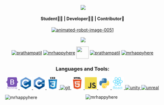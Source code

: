 
<p align="center">&nbsp;<img align="center" height="40" src="https://readme-typing-svg.herokuapp.com?color=1BBB00&size=30&center=true&vCenter=true&width=450&lines=Hi+%F0%9F%91%8B%2C+I'm+Prathamesh"/></p>

<p align="center"><h4  align="center">Student👨‍🎓 | Developer👨‍💻 | Contributor🤝</h4></p>


<p align="center">
<a href="https://www.animatedimages.org/cat-robots-118.htm"><img src="https://www.animatedimages.org/data/media/118/animated-robot-image-0051.gif" border="0" alt="animated-robot-image-0051"  height="100" width="150" align="center" /></a>
</p>

<p align="center">&nbsp;<img align="center" src="https://readme-typing-svg.herokuapp.com?font=&color=3399ff&center=true&vCenter=true&width=450&height=30&lines=Connect+with+me%3A"/></p>

<p align="center">
<a href="https://linkedin.com/in/prathampatil" target="blank"><img align="center" <img src="https://img.icons8.com/fluent/50/000000/linkedin.png" alt="prathampatil" height="40" width="40" align="center" /></a>
<a href="https://instagram.com/mrhappyhere" target="blank"><img align="center" <img src="https://img.icons8.com/fluent/50/000000/instagram-new.png" alt="mrhappyhere" height="40" width="40" align="center" /></a>
<a href="https://github.com/Mrhappyhere" target="blank"><img src="https://img.icons8.com/nolan/96/github.png" height="40" width="40" align="center"/></a>  
<a href="https://dev.to/mrhappyhere" target="blank"><img align="center" <img src="https://img.icons8.com/windows/32/fa314a/dev.png" alt="prathampatil" height="40" width="40" align="center" /></a>
<a href="https://twitter.com/mrhappyhere" target="blank"><img align="center" <img src="https://img.icons8.com/fluent/50/000000/twitter.png" alt="mrhappyhere" height="40" width="40" align="center" /></a>
  </p>
                                                                                                                                       
<h3 align="center">Languages and Tools:</h3>

<p align="center"> 
  <a href="https://getbootstrap.com" target="_blank"> <img src="https://raw.githubusercontent.com/devicons/devicon/master/icons/bootstrap/bootstrap-plain-wordmark.svg" alt="bootstrap" width="40" height="40"/> </a> 
  <a href="https://www.cprogramming.com/" target="_blank"> <img src="https://raw.githubusercontent.com/devicons/devicon/master/icons/c/c-original.svg" alt="c" width="40" height="40"/> </a> 
  <a href="https://www.w3schools.com/cpp/" target="_blank"> <img src="https://raw.githubusercontent.com/devicons/devicon/master/icons/cplusplus/cplusplus-original.svg" alt="cplusplus" width="40" height="40"/> </a>
  <a href="https://www.w3schools.com/css/" target="_blank"> <img src="https://raw.githubusercontent.com/devicons/devicon/master/icons/css3/css3-original-wordmark.svg" alt="css3" width="40" height="40"/> </a>
  <a href="https://git-scm.com/" target="_blank"> <img src="https://www.vectorlogo.zone/logos/git-scm/git-scm-icon.svg" alt="git" width="40" height="40"/> </a>
  <a href="https://www.w3.org/html/" target="_blank"> <img src="https://raw.githubusercontent.com/devicons/devicon/master/icons/html5/html5-original-wordmark.svg" alt="html5" width="40" height="40"/> </a>
  <a href="https://developer.mozilla.org/en-US/docs/Web/JavaScript" target="_blank"> <img src="https://raw.githubusercontent.com/devicons/devicon/master/icons/javascript/javascript-original.svg" alt="javascript" width="40" height="40"/> </a>
  <a href="https://www.python.org" target="_blank"> <img src="https://raw.githubusercontent.com/devicons/devicon/master/icons/python/python-original.svg" alt="python" width="40" height="40"/> </a>
  <a href="https://reactjs.org/" target="_blank"> <img src="https://raw.githubusercontent.com/devicons/devicon/master/icons/react/react-original-wordmark.svg" alt="react" width="40" height="40"/> </a>
  <a href="https://unity.com/" target="_blank"> <img src="https://img.icons8.com/ios-filled/50/000000/unity.png" alt="unity" width="40" height="40"/> </a>
  <a href="https://unity.com/" target="_blank"> <img src="https://img.icons8.com/material/24/000000/unreal-engine.png" alt="unreal" width="40" height="40"/> </a>
</p>

<p align="left">
  <img align="center" src="https://github-readme-stats.vercel.app/api?username=mrhappyhere&show_icons=true&locale=en" alt="mrhappyhere" width="48%"/>
  <img align="right" src="https://github-readme-streak-stats.herokuapp.com/?user=mrhappyhere&" alt="mrhappyhere" width="48%" />
</p>
